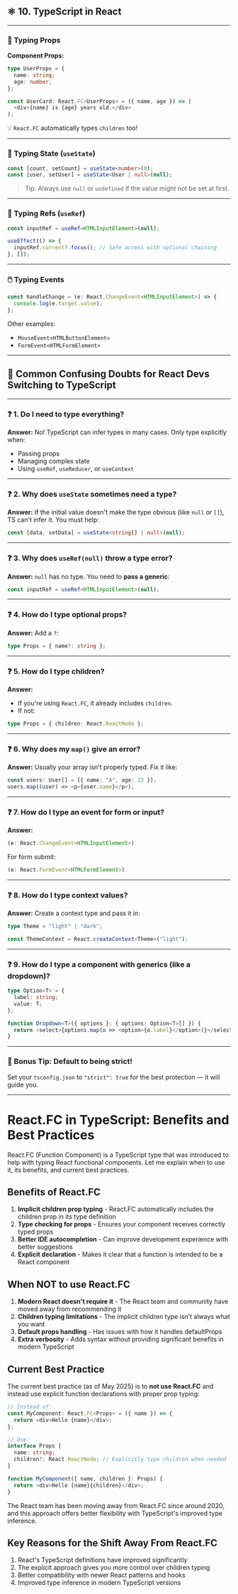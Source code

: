 

## ⚛️ 10. TypeScript in React

---

### 🔡 Typing Props

**Component Props:**

```ts
type UserProps = {
  name: string;
  age: number;
};

const UserCard: React.FC<UserProps> = ({ name, age }) => (
  <div>{name} is {age} years old.</div>
);
```

💡 `React.FC` automatically types `children` too!

---

### 🧠 Typing State (`useState`)

```ts
const [count, setCount] = useState<number>(0);
const [user, setUser] = useState<User | null>(null);
```

> Tip: Always use `null` or `undefined` if the value might not be set at first.

---

### 🎣 Typing Refs (`useRef`)

```ts
const inputRef = useRef<HTMLInputElement>(null);

useEffect(() => {
  inputRef.current?.focus(); // Safe access with optional chaining
}, []);
```

---

### 🖱️ Typing Events

```ts
const handleChange = (e: React.ChangeEvent<HTMLInputElement>) => {
  console.log(e.target.value);
};
```

Other examples:

* `MouseEvent<HTMLButtonElement>`
* `FormEvent<HTMLFormElement>`

---

## 🤯 Common Confusing Doubts for React Devs Switching to TypeScript

---

### ❓ 1. **Do I need to type everything?**

**Answer:** No! TypeScript can infer types in many cases. Only type explicitly when:

* Passing props
* Managing complex state
* Using `useRef`, `useReducer`, or `useContext`

---

### ❓ 2. **Why does `useState` sometimes need a type?**

**Answer:** If the initial value doesn't make the type obvious (like `null` or `[]`), TS can't infer it. You must help:

```ts
const [data, setData] = useState<string[] | null>(null);
```

---

### ❓ 3. **Why does `useRef(null)` throw a type error?**

**Answer:** `null` has no type. You need to **pass a generic**:

```ts
const inputRef = useRef<HTMLInputElement>(null);
```

---

### ❓ 4. **How do I type optional props?**

**Answer:** Add a `?`:

```ts
type Props = { name?: string };
```

---

### ❓ 5. **How do I type children?**

**Answer:**

* If you're using `React.FC`, it already includes `children`.
* If not:

```ts
type Props = { children: React.ReactNode };
```

---

### ❓ 6. **Why does my `map()` give an error?**

**Answer:** Usually your array isn’t properly typed. Fix it like:

```ts
const users: User[] = [{ name: "A", age: 22 }];
users.map((user) => <p>{user.name}</p>);
```

---

### ❓ 7. **How do I type an event for form or input?**

**Answer:**

```ts
(e: React.ChangeEvent<HTMLInputElement>)
```

For form submit:

```ts
(e: React.FormEvent<HTMLFormElement>)
```

---

### ❓ 8. **How do I type context values?**

**Answer:** Create a context type and pass it in:

```ts
type Theme = "light" | "dark";

const ThemeContext = React.createContext<Theme>("light");
```

---

### ❓ 9. **How do I type a component with generics (like a dropdown)?**

```ts
type Option<T> = {
  label: string;
  value: T;
};

function Dropdown<T>({ options }: { options: Option<T>[] }) {
  return <select>{options.map(o => <option>{o.label}</option>)}</select>;
}
```

---

### 🎁 Bonus Tip: Default to being strict!

Set your `tsconfig.json` to `"strict": true` for the best protection — it will guide you.

---



# React.FC in TypeScript: Benefits and Best Practices

React.FC (Function Component) is a TypeScript type that was introduced to help with typing React functional components. Let me explain when to use it, its benefits, and current best practices.

## Benefits of React.FC

1. **Implicit children prop typing** - React.FC automatically includes the children prop in its type definition
2. **Type checking for props** - Ensures your component receives correctly typed props
3. **Better IDE autocompletion** - Can improve development experience with better suggestions
4. **Explicit declaration** - Makes it clear that a function is intended to be a React component

## When NOT to use React.FC

1. **Modern React doesn't require it** - The React team and community have moved away from recommending it
2. **Children typing limitations** - The implicit children type isn't always what you want
3. **Default props handling** - Has issues with how it handles defaultProps
4. **Extra verbosity** - Adds syntax without providing significant benefits in modern TypeScript

## Current Best Practice

The current best practice (as of May 2025) is to **not use React.FC** and instead use explicit function declarations with proper prop typing:

```typescript
// Instead of:
const MyComponent: React.FC<Props> = ({ name }) => {
  return <div>Hello {name}</div>;
};

// Use:
interface Props {
  name: string;
  children?: React.ReactNode; // Explicitly type children when needed
}

function MyComponent({ name, children }: Props) {
  return <div>Hello {name}{children}</div>;
}
```

The React team has been moving away from React.FC since around 2020, and this approach offers better flexibility with TypeScript's improved type inference.

## Key Reasons for the Shift Away From React.FC

1. React's TypeScript definitions have improved significantly
2. The explicit approach gives you more control over children typing
3. Better compatibility with newer React patterns and hooks
4. Improved type inference in modern TypeScript versions

